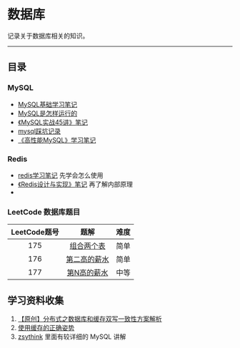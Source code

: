 # 数据库

记录关于数据库相关的知识。

---

## 目录

### MySQL

- [MySQL基础学习笔记](MySQL/MySQL基础学习笔记.md)
- [MySQL是怎样运行的](MySQL/MySQL是怎样运行的.md)
- [《MySQL实战45讲》笔记](MySQL/《MySQL实战45讲》笔记.md)
- [mysql踩坑记录](MySQL/mysql踩坑记录.md)
- [《高性能MySQL》学习笔记](MySQL/《高性能MySQL》学习笔记/)



### Redis

- [redis学习笔记](Redis/redis学习笔记.md)  先学会怎么使用
- [《Redis设计与实现》笔记](Redis/《Redis设计与实现》笔记.md) 再了解内部原理
- 

### LeetCode 数据库题目

| LeetCode题号 |                   题解                   | 难度 |
| :----------: | :--------------------------------------: | :--: |
|     175      |   [组合两个表](LeetCode/组合两个表.md)   | 简单 |
|     176      | [第二高的薪水](LeetCode/第二高的薪水.md) | 简单 |
|     177      |  [第N高的薪水](LeetCode/第N高的薪水.md)  | 中等 |






## 学习资料收集


1. [【原创】分布式之数据库和缓存双写一致性方案解析](https://www.cnblogs.com/rjzheng/p/9041659.html)
2. [使用缓存的正确姿势](https://juejin.im/post/5af5b2c36fb9a07ac65318bd)
3. [zsythink](http://www.zsythink.net/) 里面有较详细的 MySQL 讲解 